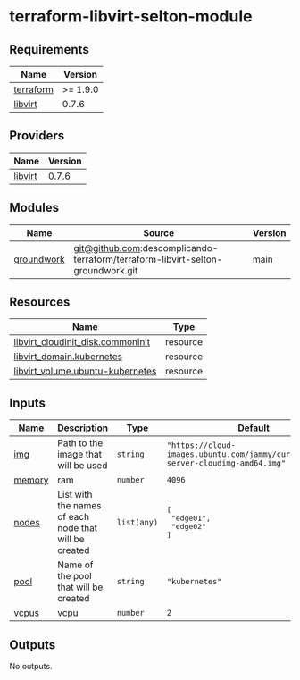 # terraform-libvirt-selton-module
<!-- BEGIN_TF_DOCS -->
## Requirements

| Name | Version |
|------|---------|
| <a name="requirement_terraform"></a> [terraform](#requirement\_terraform) | >= 1.9.0 |
| <a name="requirement_libvirt"></a> [libvirt](#requirement\_libvirt) | 0.7.6 |

## Providers

| Name | Version |
|------|---------|
| <a name="provider_libvirt"></a> [libvirt](#provider\_libvirt) | 0.7.6 |

## Modules

| Name | Source | Version |
|------|--------|---------|
| <a name="module_groundwork"></a> [groundwork](#module\_groundwork) | git@github.com:descomplicando-terraform/terraform-libvirt-selton-groundwork.git | main |

## Resources

| Name | Type |
|------|------|
| [libvirt_cloudinit_disk.commoninit](https://registry.terraform.io/providers/dmacvicar/libvirt/0.7.6/docs/resources/cloudinit_disk) | resource |
| [libvirt_domain.kubernetes](https://registry.terraform.io/providers/dmacvicar/libvirt/0.7.6/docs/resources/domain) | resource |
| [libvirt_volume.ubuntu-kubernetes](https://registry.terraform.io/providers/dmacvicar/libvirt/0.7.6/docs/resources/volume) | resource |

## Inputs

| Name | Description | Type | Default | Required |
|------|-------------|------|---------|:--------:|
| <a name="input_img"></a> [img](#input\_img) | Path to the image that will be used | `string` | `"https://cloud-images.ubuntu.com/jammy/current/jammy-server-cloudimg-amd64.img"` | no |
| <a name="input_memory"></a> [memory](#input\_memory) | ram | `number` | `4096` | no |
| <a name="input_nodes"></a> [nodes](#input\_nodes) | List with the names of each node that will be created | `list(any)` | <pre>[<br/>  "edge01",<br/>  "edge02"<br/>]</pre> | no |
| <a name="input_pool"></a> [pool](#input\_pool) | Name of the pool that will be created | `string` | `"kubernetes"` | no |
| <a name="input_vcpus"></a> [vcpus](#input\_vcpus) | vcpu | `number` | `2` | no |

## Outputs

No outputs.
<!-- END_TF_DOCS -->